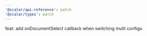 ```yaml
---
'@scalar/api-reference': patch
'@scalar/types': patch
---
```


feat: add onDocumentSelect callback when switching multi configs
